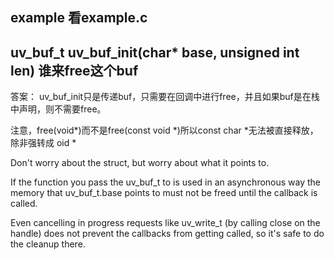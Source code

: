 ## example 看example.c


## uv_buf_t uv_buf_init(char* base, unsigned int len) 谁来free这个buf

答案： uv_buf_init只是传递buf，只需要在回调中进行free，并且如果buf是在栈中声明，则不需要free。

注意，free(void*)而不是free(const void *)所以const char *无法被直接释放，除非强转成 oid *
   
   Don't worry about the struct, but worry about what it points to.
   
   If the function you pass the uv_buf_t to is used in an asynchronous way the memory that uv_buf_t.base points to must not be freed until the callback is called.
   
   Even cancelling in progress requests like uv_write_t (by calling close on the handle) does not prevent the callbacks from getting called, so it's safe to do the cleanup there.